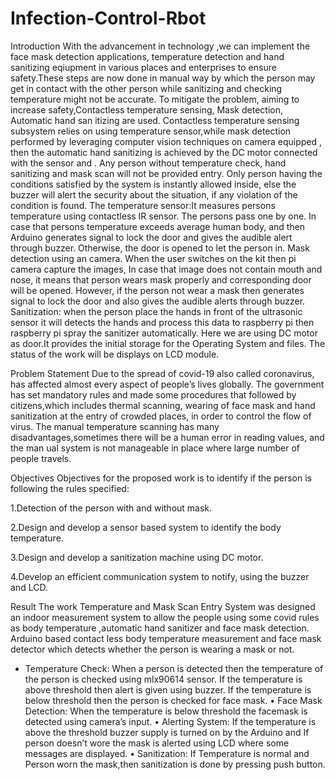 # Infection-Control-Rbot
Introduction With the advancement in technology ,we can implement the face mask detection applications, temperature detection and hand sanitizing eqiupment in various places and enterprises to ensure safety.These steps are now done in manual way by which the person may get in contact with the other person while sanitizing and checking temperature might not be accurate. To mitigate the problem, aiming to increase safety,Contactless temperature sensing, Mask detection, Automatic hand san itizing are used. Contactless temperature sensing subsystem relies on using temperature sensor,while mask detection performed by leveraging computer vision techniques on camera equipped , then the automatic hand sanitizing is achieved by the DC motor connected with the sensor and . Any person without temperature check, hand sanitizing and mask scan will not be provided entry. Only person having the conditions satisfied by the system is instantly allowed inside, else the buzzer will alert the security about the situation, if any violation of the condition is found. The temperature sensor:It measures persons temperature using contactless IR sensor. The persons pass one by one. In case that persons temperature exceeds average human body, and then Arduino generates signal to lock the door and gives the audible alert through buzzer. Otherwise, the door is opened to let the person in. Mask detection using an camera. When the user switches on the kit then pi camera capture the images, In case that image does not contain mouth and nose, it means that person wears mask properly and corresponding door will be opened. However, if the person not wear a mask then generates signal to lock the door and also gives the audible alerts through buzzer. Sanitization: when the person place the hands in front of the ultrasonic sensor it will detects the hands and process this data to raspberry pi then raspberry pi spray the sanitizer automatically. Here we are using DC motor as door.It provides the initial storage for the Operating System and files. The status of the work will be displays on LCD module.

Problem Statement Due to the spread of covid-19 also called coronavirus, has affected almost every aspect of people’s lives globally. The government has set mandatory rules and made some procedures that followed by citizens,which includes thermal scanning, wearing of face mask and hand sanitization at the entry of crowded places, in order to control the flow of virus. The manual temperature scanning has many disadvantages,sometimes there will be a human error in reading values, and the man ual system is not manageable in place where large number of people travels.

Objectives Objectives for the proposed work is to identify if the person is following the rules specified:

1.Detection of the person with and without mask.

2.Design and develop a sensor based system to identify the body temperature.

3.Design and develop a sanitization machine using DC motor.

4.Develop an efficient communication system to notify, using the buzzer and LCD.

Result The work Temperature and Mask Scan Entry System was designed an indoor measurement system to allow the people using some covid rules as body temperature ,automatic hand sanitizer and face mask detection. Arduino based contact less body temperature measurement and face mask detector which detects whether the person is wearing a mask or not.

* Temperature Check: When a person is detected then the temperature of the person is checked using mlx90614 sensor. If the temperature is above threshold then alert is given using buzzer. If the temperature is below threshold then the person is checked for face mask. • Face Mask Detection: When the temperature is below threshold the facemask is detected using camera’s input. • Alerting System: If the temperature is above the threshold buzzer supply is turned on by the Arduino and If person doesn’t wore the mask is alerted using LCD where some messages are displayed. • Sanitization: If Temperature is normal and Person worn the mask,then sanitization is done by pressing push button.

